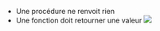 * Une procédure ne renvoit rien
* Une fonction doit retourner une valeur
![](resources/function.png)

